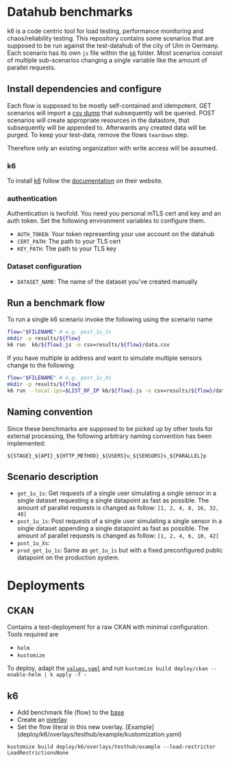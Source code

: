 # Datahub benchmarks

k6 is a code centric tool for load testing, performance monitoring and chaos/reliability testing. This repository contains some scenarios that are supposed to be run against the test-datahub of the city of Ulm in Germany. Each scenario has its own `js` file within the [`k6`](./k6) folder. Most scenarios consist of multiple sub-scenarios changing a single variable like the amount of parallel requests.

## Install dependencies and configure

Each flow is supposed to be mostly self-contained and idempotent. GET scenarios will import a [csv dump](k6/dump.csv) that subsequently will be queried. POST scenarios will create appropriate resources in the datastore, that subsequently will be appended to. Afterwards any created data will be purged. To keep your test-data, remove the flows `teardown` step.

Therefore only an existing organization with write access will be assumed.

### k6

To install [k6](https://k6.io/) follow the [documentation](https://k6.io/docs/getting-started/installation/) on their website.

### authentication

Authentication is twofold. You need you personal mTLS cert and key and an auth token. Set the following environment variables to configure them.

* `AUTH_TOKEN`: Your token representing your use account on the datahub
* `CERT_PATH`: The path to your TLS cert
* `KEY_PATH`: The path to your TLS key

### Dataset configuration

* `DATASET_NAME`: The name of the dataset you've created manually

## Run a benchmark flow

To run a single k6 scenario invoke the following using the scenario name

```sh
flow="$FILENAME" # e.g. post_1u_1s
mkdir -p results/${flow}
k6 run  k6/${flow}.js -o csv=results/${flow}/data.csv
```

If you have multiple ip address and want to simulate multiple sensors change to the following:

```sh
flow="$FILENAME" # e.g. post_1u_Xs
mkdir -p results/${flow}
k6 run --local-ips=$LIST_OF_IP k6/${flow}.js -o csv=results/${flow}/data.csv
```

## Naming convention

Since these benchmarks are supposed to be picked up by other tools for external processing, the following arbitrary naming convention has been implemented:

`${STAGE}_${API}_${HTTP_METHOD}_${USERS}u_${SENSORS}s_${PARALLEL}p`

## Scenario description

* `get_1u_1s`: Get requests of a single user simulating a single sensor in a single dataset requesting a single datapoint as fast as possible. The amount of parallel requests is changed as follow: `[1, 2, 4, 8, 16, 32, 48]`
* `post_1u_1s`: Post requests of a single user simulating a single sensor in a single dataset appending a single datapoint as fast as possible. The amount of parallel requests is changed as follow: `[1, 2, 4, 6, 10, 42]`
* `post_1u_Xs`:  
* `prod_get_1u_1s`: Same as `get_1u_1s` but with a fixed preconfigured public datapoint on the production system.

# Deployments

## CKAN

Contains a test-deployment for a raw CKAN with minimal configuration. Tools required are

* `helm`
* `kustomize`

To deploy, adapt the [`values.yaml`](deploy/ckan/values.yaml) and run `kustomize build deploy/ckan --enable-helm | k apply -f -`

## k6

* Add benchmark file (flow) to the [base](deploy/k6/base/kustomization.yaml)
* Create an [overlay](deploy/k6/overlays)
* Set the flow literal in this new overlay. [Example] (deploy/k6/overlays/testhub/example/kustomization.yaml)

`kustomize build deploy/k6/overlays/testhub/example --load-restrictor LoadRestrictionsNone`